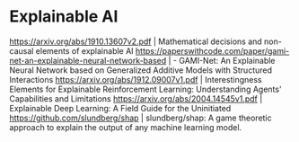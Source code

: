 # Explainable AI

https://arxiv.org/abs/1910.13607v2.pdf | Mathematical decisions and non-causal elements of explainable AI
https://paperswithcode.com/paper/gami-net-an-explainable-neural-network-based | - GAMI-Net: An Explainable Neural Network based on Generalized Additive Models with Structured Interactions
https://arxiv.org/abs/1912.09007v1.pdf | Interestingness Elements for Explainable Reinforcement Learning: Understanding Agents' Capabilities and Limitations
https://arxiv.org/abs/2004.14545v1.pdf | Explainable Deep Learning: A Field Guide for the Uninitiated
https://github.com/slundberg/shap | slundberg/shap: A game theoretic approach to explain the output of any machine learning model.
